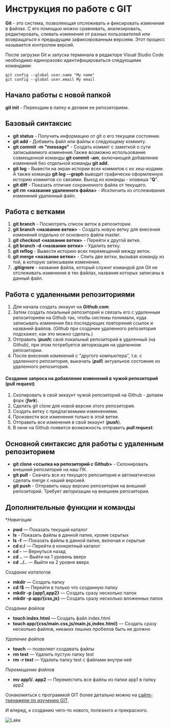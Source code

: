 # Инструкция по работе с GIT

**Git** - это система, позволяющая отслеживать и фиксировать изменения в файлах. С его помощью можно сравнивать, анализировать, редактировать, сливать изменения от разных пользователей или возвращаться к предыдущим зафиксированным версиям. Этот процесс называется контролем версий.

После загрузки Git и запуска терминала в редакторе Visual Studio Code необходимо единоразово идентифицироваться следующими командами:

    git config --global user.name "My name"
    git config --global user.email My email

## Начало работы с новой папкой

**git init** - Переходим в папку и делаем ее репозиторием.

## Базовый синтаксис

* **git status** - Получить информацию от git о его текущем состоянии.
* **git add** - Добавить файл или файлы к следующему коммиту.
* **git commit -m "message"** - Создать коммит с заметкой о сути записываемого изменения.Также возможно использование cовмещенной команды **git commit -am**, включающей добавление изменений без отдельной команды **git add**.
* **git log** - Вывести на экран истории всех коммитов с их хеш-кодами. А также команда **git log --graph** выводит графически оформленную историю коммитов со связями. Выход из команды - клавиша "**Q**".
* **git diff** - Показать отличие сохраненного файла от текущего.
* **git rm <название удаленного файла>** - Исключить из отслеживания изменений удаленный файл.

## Работа с ветками

1. **git branch** - Посмотреть список веток в репозитории.
2. **git branch <название ветки>** - Создать новую ветку для внесения изменений отдельно от основного файла master.
3. **git checkout <название ветки>** - Перейти к другой ветке.
4. **git branch -d <название ветки>** - Удалить ветку.
5. **git reflog** - Вывести историю всех перемещений между веток.
6. **git merge <название ветки>** - Слить две ветки, вызывая команду из той, в которую записываем изменения.
7. **.gitignore** - название файла, который служит командой для Git не отслеживать изменения в тех файлах, названия которых записаны в данный файл.

## Работа с удаленными репозиториями

1. Для начала создать эккаунт на _**Github.com**_.
2. Затем создать локальный репозиторий и связать его с удаленным репозиторием на Github так, чтобы системы понимали, куда записывать изменения без последующих повторений ссылок и названий файлов. (Github при создании удаленного репозитория подскажет, как это можно сделать.)
3. Отправить (_**push**_) свой локальный репозиторий в удаленный (на Github), при этом потребуется авторизация на удаленном репозитории.
4. После внесения изменений с "другого компьютера", т.е. с удаленного репозитория, выкачать (_**pull**_) актуальное состояние из удаленного репозитория.

#### Создание запроса на добавление изменений в чужой репозиторий (pull request)

1. Скопировать в свой эккаунт чужой репозиторий на Github - делаем форк (_**fork**_).
2. Сделать git clone для новой версии этого репозитория.
3. Создать ветку с предлагаемыми изменениями.
4. Произвести все изменения только в этой ветке.
5. Отправить все изменения в свой эккаунт (_**push**_).
6. В окне на Github появится возможность отправить _**pull request**_.

## Основной синтаксис для работы с удаленным репозиторием

* **git clone <ссылка на репозиторий с Github>** - Склонировать внешний репозиторий на наш ПК.
* **git pull** - Скачать все из текущего репозитория и автоматически сделать merge c нашей версией.
* **git push** - Отправить нашу версию репозитория на внешний репозиторий. Требует авторизации на внешнем репозитории.

## Дополнительные функции и команды

**Навигация*
* **pwd** — Показать текущий каталог
* **ls** - Показать файлы в данной папке, кроме скрытых
* **ls -f** — Показать файлы в данной папке, включая и скрытые
* **cd c:/** — Перейти в конкретный каталог
* **cd -** — Вернуться назад
* **cd ..** — Выйти на 1 уровень вверх
* **cd ../..** — Выйти на 2 уровня вверх

*Создание каталогов*
* **mkdir** — Создать папку
* **cd !$** — Перейти в только что созданную папку
* **mkdir -p {app1,app2}** — Создать сразу несколько папок
* **mkdir -p app/{css,js}** — Создать сразу несколько вложенных папок

*Создание файлов*
* **touch index.html** — Создать файл index.html
* **touch app/{css/main.css,js/main.js,index.html}** — Создать сразу несколько файлов, никаких лишних пробелов быть не должно

*Удаление файлов*
* **touch** — позволяет создавать файлы
* **rm test** — Удалить пустую папку test
* **rm -r test** — Удалить папку test с файлами внутри неё

*Перемещение файлов*
* **mv app1/*.* app2** — Переместить все файлы из папки app1 в папку app2


Ознакомиться с программой GIT более детально можно на [сайте-тренажере по изучению GIT](https://learngitbranching.js.org).

И вперед, к созданию чего-то нового, полезного и прекрасного.

![Lake](Lake_Multa.JPG)
